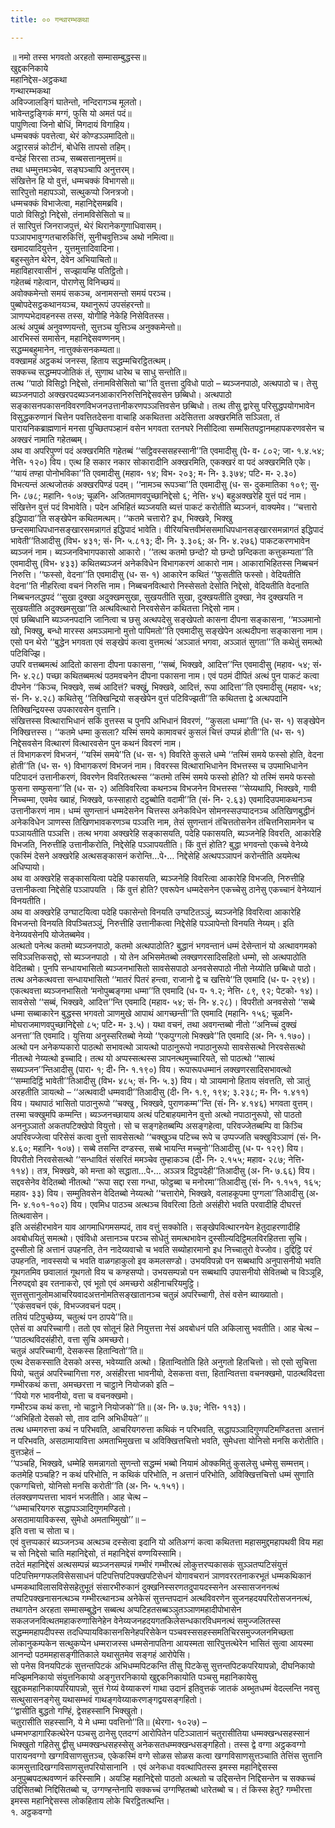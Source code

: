 ```yaml
---
title: ०० गन्थारम्भकथा

---
```

॥ नमो तस्स भगवतो अरहतो सम्मासम्बुद्धस्स॥  
खुद्दकनिकाये  
महानिद्देस-अट्ठकथा  
गन्थारम्भकथा  
अविज्जालङ्गिं घातेन्तो, नन्दिरागञ्च मूलतो।  
भावेन्तट्ठङ्गिकं मग्गं, फुसि यो अमतं पदं॥  
पापुणित्वा जिनो बोधिं, मिगदायं विगाहिय।  
धम्मचक्कं पवत्तेत्वा, थेरं कोण्डञ्ञमादितो॥  
अट्ठारसन्नं कोटीनं, बोधेसि तापसो तहिम्।  
वन्देहं सिरसा तञ्च, सब्बसत्तानमुत्तमं॥  
तथा धम्मुत्तमञ्चेव, सङ्घञ्चापि अनुत्तरम्।  
संखित्तेन हि यो वुत्तं, धम्मचक्कं विभागसो॥  
सारिपुत्तो महापञ्ञो, सत्थुकप्पो जिनत्रजो।  
धम्मचक्कं विभाजेत्वा, महानिद्देसमब्रवि।  
पाठो विसिट्ठो निद्देसो, तंनामविसेसितो च॥  
तं सारिपुत्तं जिनराजपुत्तं, थेरं थिरानेकगुणाधिवासम्।  
पञ्ञापभावुग्गतचारुकित्तिं, सुनीचवुत्तिञ्च अथो नमित्वा॥  
खमादयादियुत्तेन , युत्तमुत्तादिवादिना।  
बहुस्सुतेन थेरेन, देवेन अभियाचितो॥  
महाविहारवासीनं , सज्झायम्हि पतिट्ठितो।  
गहेतब्बं गहेत्वान, पोराणेसु विनिच्छयं॥  
अवोक्कमेन्तो समयं सकञ्च, अनामसन्तो समयं परञ्च।  
पुब्बोपदेसट्ठकथानयञ्च, यथानुरूपं उपसंहरन्तो॥  
ञाणप्पभेदावहनस्स तस्स, योगीहि नेकेहि निसेवितस्स।  
अत्थं अपुब्बं अनुवण्णयन्तो, सुत्तञ्च युत्तिञ्च अनुक्कमेन्तो॥  
आरभिस्सं समासेन, महानिद्देसवण्णनम्।  
सद्धम्मबहुमानेन, नात्तुक्कंसनकम्यता॥  
वक्खामहं अट्ठकथं जनस्स, हिताय सद्धम्मचिरट्ठितत्थम्।  
सक्कच्च सद्धम्मपजोतिकं तं, सुणाथ धारेथ च साधु सन्तोति॥  
तत्थ ‘‘पाठो विसिट्ठो निद्देसो, तंनामविसेसितो चा’’ति वुत्तत्ता दुविधो पाठो – ब्यञ्जनपाठो, अत्थपाठो च। तेसु ब्यञ्जनपाठो अक्खरपदब्यञ्जनआकारनिरुत्तिनिद्देसवसेन छब्बिधो। अत्थपाठो सङ्कासनपकासनविवरणविभजनउत्तानीकरणपञ्ञत्तिवसेन छब्बिधो। तत्थ तीसु द्वारेसु परिसुद्धपयोगभावेन विसुद्धकरुणानं चित्तेन पवत्तितदेसना वाचाहि अकथितत्ता अदेसितत्ता अक्खरमिति सञ्ञिता, तं पारायनिकब्राह्मणानं मनसा पुच्छितपञ्हानं वसेन भगवता रतनघरे निसीदित्वा सम्मसितपट्ठानमहापकरणवसेन च अक्खरं नामाति गहेतब्बम्।  
अथ वा अपरिपुण्णं पदं अक्खरमिति गहेतब्बं ‘‘सट्ठिवस्ससहस्सानी’’ति एवमादीसु (पे॰ व॰ ८०२; जा॰ १.४.५४; नेत्ति॰ १२०) विय। एत्थ हि सकार नकार सोकारादीनि अक्खरमिति, एकक्खरं वा पदं अक्खरमिति एके। ‘‘यायं तण्हा पोनोभविका’’ति एवमादीसु (महाव॰ १४; विभ॰ २०३; म॰ नि॰ ३.३७४; पटि॰ म॰ २.३०) विभत्यन्तं अत्थजोतकं अक्खरपिण्डं पदम्। ‘‘नामञ्च रूपञ्चा’’ति एवमादीसु (ध॰ स॰ दुकमातिका १०९; सु॰ नि॰ ८७८; महानि॰ १०७; चूळनि॰ अजितमाणवपुच्छानिद्देसो ६; नेत्ति॰ ४५) बहुअक्खरेहि युत्तं पदं नाम। संखित्तेन वुत्तं पदं विभावेति। पदेन अभिहितं ब्यञ्जयति ब्यत्तं पाकटं करोतीति ब्यञ्जनं, वाक्यमेव। ‘‘चत्तारो इद्धिपादा’’ति सङ्खेपेन कथितमत्थम्। ‘‘कतमे चत्तारो? इध, भिक्खवे, भिक्खु छन्दसमाधिपधानसङ्खारसमन्नागतं इद्धिपादं भावेति। वीरियचित्तवीमंससमाधिपधानसङ्खारसमन्नागतं इद्धिपादं भावेती’’तिआदीसु (विभ॰ ४३१; सं॰ नि॰ ५.८१३; दी॰ नि॰ ३.३०६; अ॰ नि॰ ४.२७६) पाकटकरणभावेन ब्यञ्जनं नाम। ब्यञ्जनविभागपकासो आकारो। ‘‘तत्थ कतमो छन्दो? यो छन्दो छन्दिकता कत्तुकम्यता’’ति एवमादीसु (विभ॰ ४३३) कथितब्यञ्जनं अनेकविधेन विभागकरणं आकारो नाम। आकाराभिहितस्स निब्बचनं निरुत्ति। ‘‘फस्सो, वेदना’’ति एवमादीसु (ध॰ स॰ १) आकारेन कथितं ‘‘फुसतीति फस्सो। वेदियतीति वेदना’’ति नीहरित्वा वचनं निरुत्ति नाम। निब्बचनवित्थारो निस्सेसतो देसोति निद्देसो, वेदियतीति वेदनाति निब्बचनलद्धपदं ‘‘सुखा दुक्खा अदुक्खमसुखा, सुखयतीति सुखा, दुक्खयतीति दुक्खा, नेव दुक्खयति न सुखयतीति अदुक्खमसुखा’’ति अत्थवित्थारो निरवसेसेन कथितत्ता निद्देसो नाम।  
एवं छब्बिधानि ब्यञ्जनपदानि जानित्वा च छसु अत्थपदेसु सङ्खेपतो कासना दीपना सङ्कासना, ‘‘मञ्ञमानो खो, भिक्खु, बन्धो मारस्स अमञ्ञमानो मुत्तो पापिमतो’’ति एवमादीसु सङ्खेपेन अत्थदीपना सङ्कासना नाम। एसो पन थेरो ‘‘बुद्धेन भगवता एवं सङ्खेपं कत्वा वुत्तमत्थं ‘अञ्ञातं भगवा, अञ्ञातं सुगता’’’ति कथेतुं समत्थो पटिविज्झि।  
उपरि वत्तब्बमत्थं आदितो कासना दीपना पकासना, ‘‘सब्बं, भिक्खवे, आदित्त’’न्ति एवमादीसु (महाव॰ ५४; सं॰ नि॰ ४.२८) पच्छा कथितब्बमत्थं पठमवचनेन दीपना पकासना नाम। एवं पठमं दीपितं अत्थं पुन पाकटं कत्वा दीपनेन ‘‘किञ्च, भिक्खवे, सब्बं आदित्तं? चक्खुं, भिक्खवे, आदित्तं, रूपा आदित्ता’’ति एवमादीसु (महाव॰ ५४; सं॰ नि॰ ४.२८) कथितेसु ‘‘तिक्खिन्द्रियो सङ्खेपेन वुत्तं पटिविज्झती’’ति कथितत्ता द्वे अत्थपदानि तिक्खिन्द्रियस्स उपकारवसेन वुत्तानि।  
संखित्तस्स वित्थाराभिधानं सकिं वुत्तस्स च पुनपि अभिधानं विवरणं, ‘‘कुसला धम्मा’’ति (ध॰ स॰ १) सङ्खेपेन निक्खित्तस्स। ‘‘कतमे धम्मा कुसला? यस्मिं समये कामावचरं कुसलं चित्तं उप्पन्नं होती’’ति (ध॰ स॰ १) निद्देसवसेन वित्थारणं वित्थारवसेन पुन कथनं विवरणं नाम।  
तं विभागकरणं विभजनं, ‘‘यस्मिं समये’’ति (ध॰ स॰ १) विवरिते कुसले धम्मे ‘‘तस्मिं समये फस्सो होति, वेदना होती’’ति (ध॰ स॰ १) विभागकरणं विभजनं नाम। विवरस्स वित्थाराभिधानेन विभत्तस्स च उपमाभिधानेन पटिपादनं उत्तानीकरणं, विवरणेन विवरितत्थस्स ‘‘कतमो तस्मिं समये फस्सो होति? यो तस्मिं समये फस्सो फुसना सम्फुसना’’ति (ध॰ स॰ २) अतिविवरित्वा कथनञ्च विभजनेन विभत्तस्स ‘‘सेय्यथापि, भिक्खवे, गावी निच्चम्मा, एवमेव ख्वाहं, भिक्खवे, फस्साहारो दट्ठब्बोति वदामी’’ति (सं॰ नि॰ २.६३) एवमादिउपमाकथनञ्च उत्तानीकरणं नाम। धम्मं सुणन्तानं धम्मदेसनेन चित्तस्स अनेकविधेन सोमनस्सउप्पादनञ्च अतिखिणबुद्धीनं अनेकविधेन ञाणस्स तिखिणभावकरणञ्च पञ्ञत्ति नाम, तेसं सुणन्तानं तंचित्ततोसनेन तंचित्तनिसामनेन च पञ्ञायतीति पञ्ञत्ति। तत्थ भगवा अक्खरेहि सङ्कासयति, पदेहि पकासयति, ब्यञ्जनेहि विवरति, आकारेहि विभजति, निरुत्तीहि उत्तानीकरोति, निद्देसेहि पञ्ञापयतीति। किं वुत्तं होति? बुद्धा भगवन्तो एकच्चे वेनेय्ये एकस्मिं देसने अक्खरेहि अत्थसङ्कासनं करोन्ति…पे॰… निद्देसेहि अत्थपञ्ञापनं करोन्तीति अयमेत्थ अधिप्पायो।  
अथ वा अक्खरेहि सङ्कासयित्वा पदेहि पकासयति, ब्यञ्जनेहि विवरित्वा आकारेहि विभजति, निरुत्तीहि उत्तानीकत्वा निद्देसेहि पञ्ञापयति । किं वुत्तं होति? एवरूपेन धम्मदेसनेन एकच्चेसु ठानेसु एकच्चानं वेनेय्यानं विनयतीति।  
अथ वा अक्खरेहि उग्घाटयित्वा पदेहि पकासेन्तो विनयति उग्घटितञ्ञुं, ब्यञ्जनेहि विवरित्वा आकारेहि विभजन्तो विनयति विपञ्चितञ्ञुं, निरुत्तीहि उत्तानीकत्वा निद्देसेहि पञ्ञापेन्तो विनयति नेय्यम्। इति वेनेय्यवसेनपि योजेतब्बमेव।  
अत्थतो पनेत्थ कतमो ब्यञ्जनपाठो, कतमो अत्थपाठोति? बुद्धानं भगवन्तानं धम्मं देसेन्तानं यो अत्थावगमको सविञ्ञत्तिकसद्दो, सो ब्यञ्जनपाठो । यो तेन अभिसमेतब्बो लक्खणरसादिसहितो धम्मो, सो अत्थपाठोति वेदितब्बो। पुनपि सन्धायभासितो ब्यञ्जनभासितो सावसेसपाठो अनवसेसपाठो नीतो नेय्योति छब्बिधो पाठो। तत्थ अनेकत्थवत्ता सन्धायभासितो ‘‘मातरं पितरं हन्त्वा, राजानो द्वे च खत्तिये’’ति एवमादि (ध॰ प॰ २९४)। एकत्थवत्ता ब्यञ्जनभासितो ‘मनोपुब्बङ्गमा धम्मा’’ति एवमादि (ध॰ प॰ १.२; नेत्ति॰ ८९, ९२; पेटको॰ १४)। सावसेसो ‘‘सब्बं, भिक्खवे, आदित्त’’न्ति एवमादि (महाव॰ ५४; सं॰ नि॰ ४.२८)। विपरीतो अनवसेसो ‘‘सब्बे धम्मा सब्बाकारेन बुद्धस्स भगवतो ञाणमुखे आपाथं आगच्छन्ती’’ति एवमादि (महानि॰ १५६; चूळनि॰ मोघराजमाणवपुच्छानिद्देसो ८५; पटि॰ म॰ ३.५)। यथा वचनं, तथा अवगन्तब्बो नीतो ‘‘अनिच्चं दुक्खं अनत्ता’’ति एवमादि। युत्तिया अनुस्सरितब्बो नेय्यो ‘‘एकपुग्गलो भिक्खवे’’ति एवमादि (अ॰ नि॰ १.१७०)।  
अत्थो पन अनेकप्पकारो पाठत्थो सभावत्थो ञायत्थो पाठानुरूपो नपाठानुरूपो सावसेसत्थो निरवसेसत्थो नीतत्थो नेय्यत्थो इच्चादि। तत्थ यो अप्पस्सत्थस्स ञापनत्थमुच्चारियते, सो पाठत्थो ‘‘सात्थं सब्यञ्जन’’न्तिआदीसु (पारा॰ १; दी॰ नि॰ १.१९०) विय। रूपारूपधम्मानं लक्खणरसादिसभावत्थो ‘‘सम्मादिट्ठिं भावेती’’तिआदीसु (विभ॰ ४८५; सं॰ नि॰ ५.३) विय। यो ञायमानो हिताय संवत्तति, सो ञातुं अरहतीति ञायत्थो – ‘‘अत्थवादी धम्मवादी’’तिआदीसु (दी॰ नि॰ १.९, १९४; ३.२३८; म॰ नि॰ १.४११) विय। यथापाठं भासितो पाठानुरूपो ‘‘चक्खु , भिक्खवे, पुराणकम्म’’न्ति (सं॰ नि॰ ४.१४६) भगवता वुत्तम्। तस्मा चक्खुमपि कम्मन्ति। ब्यञ्जनच्छायाय अत्थं पटिबाहयमानेन वुत्तो अत्थो नपाठानुरूपो, सो पाठतो अननुञ्ञातो अकतपटिक्खेपो वियुत्तो। सो च सङ्गहेतब्बम्पि असङ्गहेत्वा, परिवज्जेतब्बम्पि वा किञ्चि अपरिवज्जेत्वा परिसेसं कत्वा वुत्तो सावसेसत्थो ‘‘चक्खुञ्च पटिच्च रूपे च उप्पज्जति चक्खुविञ्ञाणं (सं॰ नि॰ ४.६०; महानि॰ १०७)। सब्बे तसन्ति दण्डस्स, सब्बे भायन्ति मच्चुनो’’तिआदीसु (ध॰ प॰ १२९) विय। विपरीतो निरवसेसत्थो ‘‘सन्धावितं संसरितं ममञ्चेव तुम्हाकञ्च (दी॰ नि॰ २.१५५; महाव॰ २८७; नेत्ति॰ ११४)। तत्र, भिक्खवे, को मन्ता को सद्धाता…पे॰… अञ्ञत्र दिट्ठपदेही’’तिआदीसु (अ॰ नि॰ ७.६६) विय। सद्दवसेनेव वेदितब्बो नीतत्थो ‘‘रूपा सद्दा रसा गन्धा, फोट्ठब्बा च मनोरमा’’तिआदीसु (सं॰ नि॰ १.१५१, १६५; महाव॰ ३३) विय। सम्मुतिवसेन वेदितब्बो नेय्यत्थो ‘‘चत्तारोमे, भिक्खवे, वलाहकूपमा पुग्गला’’तिआदीसु (अ॰ नि॰ ४.१०१-१०२) विय। एवमिध पाठञ्च अत्थञ्च विवरित्वा ठितो असंहीरो भवति परवादीहि दीघरत्तं तित्थवासेन।  
इति असंहीरभावेन याव आगमाधिगमसम्पदं, ताव वत्तुं सक्कोति। सङ्खेपवित्थारनयेन हेतुदाहरणादीहि अवबोधयितुं समत्थो। एवंविधो अत्तानञ्च परञ्च सोधेतुं समत्थभावेन दुस्सील्यदिट्ठिमलविरहितत्ता सुचि। दुस्सीलो हि अत्तानं उपहनति, तेन नादेय्यवाचो च भवति सब्योहारमानो इध निच्चातुरो वेज्जोव। दुद्दिट्ठि परं उपहनति, नावस्सयो च भवति वाळगहाकुलो इव कमलसण्डो। उभयविपन्नो पन सब्बथापि अनुपासनीयो भवति गूथगतमिव छवालातं गूथगतो विय च कण्हसप्पो। उभयसम्पन्नो पन सब्बथापि उपासनीयो सेवितब्बो च विञ्ञूहि, निरुपद्दवो इव रतनाकरो, एवं भूतो एवं अमच्छरो अहीनाचरियमुट्ठि। सुत्तसुत्तानुलोमआचरियवादअत्तनोमतिसङ्खातानञ्च चतुन्नं अपरिच्चागी, तेसं वसेन ब्याख्यातो।  
‘‘एकंसवचनं एकं, विभज्जवचनं पदम्।  
ततियं पटिपुच्छेय्य, चतुत्थं पन ठापये’’ति॥  
एतेसं वा अपरिच्चागी। ततो एव सोतूनं हिते नियुत्तत्ता नेसं अवबोधनं पति अकिलासु भवतीति। आह चेत्थ –  
‘‘पाठत्थविदसंहीरो, वत्ता सुचि अमच्छरो।  
चतुन्नं अपरिच्चागी, देसकस्स हितान्वितो’’ति॥  
एत्थ देसकस्साति देसको अस्स, भवेय्याति अत्थो। हितान्वितोति हिते अनुगतो हितचित्तो। सो एसो सुचित्ता पियो, चतुन्नं अपरिच्चागित्ता गरु, असंहीरत्ता भावनीयो, देसकत्ता वत्ता, हितान्वितत्ता वचनक्खमो, पाठत्थविदत्ता गम्भीरकथं कत्ता, अमच्छरत्ता न चाट्ठाने नियोजको इति –  
‘‘पियो गरु भावनीयो, वत्ता च वचनक्खमो।  
गम्भीरञ्च कथं कत्ता, नो चाट्ठाने नियोजको’’ति॥ (अ॰ नि॰ ७.३७; नेत्ति॰ ११३)।  
‘‘अभिहितो देसको सो, ताव दानि अभिधीयते’’॥  
तत्थ धम्मगरुत्ता कथं न परिभवति, आचरियगरुत्ता कथिकं न परिभवति, सद्धापञ्ञादिगुणपटिमण्डितत्ता अत्तानं न परिभवति, असठामायावित्ता अमताभिमुखत्ता च अविक्खित्तचित्तो भवति, सुमेधत्ता योनिसो मनसि करोतीति। वुत्तञ्हेतं –  
‘‘पञ्चहि, भिक्खवे, धम्मेहि समन्नागतो सुणन्तो सद्धम्मं भब्बो नियामं ओक्कमितुं कुसलेसु धम्मेसु सम्मत्तम्। कतमेहि पञ्चहि? न कथं परिभोति, न कथिकं परिभोति, न अत्तानं परिभोति, अविक्खित्तचित्तो धम्मं सुणाति एकग्गचित्तो, योनिसो मनसि करोती’’ति (अ॰ नि॰ ५.१५१)।  
तंलक्खणप्पत्तत्ता भावनं भजतीति। आह चेत्थ –  
‘‘धम्माचरियगरु सद्धापञ्ञादिगुणमण्डितो।  
असठामायाविकस्स, सुमेधो अमताभिमुखो’’॥ –  
इति वत्ता च सोता च।  
एवं वुत्तप्पकारं ब्यञ्जनञ्च अत्थञ्च दस्सेत्वा इदानि यो अतिअग्गं कत्वा कथितत्ता महासमुद्दमहापथवी विय महा च सो निद्देसो चाति महानिद्देसो, तं महानिद्देसं वण्णयिस्सामि।  
तदेतं महानिद्देसं अत्थसम्पन्नं ब्यञ्जनसम्पन्नं गम्भीरं गम्भीरत्थं लोकुत्तरप्पकासकं सुञ्ञतप्पटिसंयुत्तं पटिपत्तिमग्गफलविसेससाधनं पटिपत्तिपटिपक्खपटिसेधनं योगावचरानं ञाणवररतनाकरभूतं धम्मकथिकानं धम्मकथाविलासविसेसहेतुभूतं संसारभीरुकानं दुक्खनिस्सरणतदुपायदस्सनेन अस्सासजननत्थं तप्पटिपक्खनासनत्थञ्च गम्भीरत्थानञ्च अनेकेसं सुत्तन्तपदानं अत्थविवरणेन सुजनहदयपरितोसजननत्थं, तथागतेन अरहता सम्मासम्बुद्धेन सब्बत्थ अप्पटिहतसब्बञ्ञुतञ्ञाणमहादीपोभासेन सकलजनवित्थतमहाकरुणासिनेहेन वेनेय्यजनहदयगतकिलेसन्धकारविधमनत्थं समुज्जलितस्स सद्धम्ममहापदीपस्स तदधिप्पायविकासनसिनेहपरिसेकेन पञ्चवस्ससहस्समतिचिरसमुज्जलनमिच्छता लोकानुकम्पकेन सत्थुकप्पेन धम्मराजस्स धम्मसेनापतिना आयस्मता सारिपुत्तत्थेरेन भासितं सुत्वा आयस्मा आनन्दो पठममहासङ्गीतिकाले यथासुतमेव सङ्गहं आरोपेसि।  
सो पनेस विनयपिटकं सुत्तन्तपिटकं अभिधम्मपिटकन्ति तीसु पिटकेसु सुत्तन्तपिटकपरियापन्नो, दीघनिकायो मज्झिमनिकायो संयुत्तनिकायो अङ्गुत्तरनिकायो खुद्दकनिकायोति पञ्चसु महानिकायेसु खुद्दकमहानिकायपरियापन्नो, सुत्तं गेय्यं वेय्याकरणं गाथा उदानं इतिवुत्तकं जातकं अब्भुतधम्मं वेदल्लन्ति नवसु सत्थुसासनङ्गेसु यथासम्भवं गाथङ्गवेय्याकरणङ्गद्वयसङ्गहितो।  
‘‘द्वासीति बुद्धतो गण्हिं, द्वेसहस्सानि भिक्खुतो।  
चतुरासीति सहस्सानि, ये मे धम्मा पवत्तिनो’’ति॥ (थेरगा॰ १०२७) –  
धम्मभण्डागारिकत्थेरेन पञ्चसु ठानेसु एतदग्गं आरोपितेन पटिञ्ञातानं चतुरासीतिया धम्मक्खन्धसहस्सानं भिक्खुतो गहितेसु द्वीसु धम्मक्खन्धसहस्सेसु अनेकसतधम्मक्खन्धसङ्गहितो। तस्स द्वे वग्गा अट्ठकवग्गो पारायनवग्गो खग्गविसाणसुत्तञ्च, एकेकस्मिं वग्गे सोळस सोळस कत्वा खग्गविसाणसुत्तञ्चाति तेत्तिंस सुत्तानि कामसुत्तादिखग्गविसाणसुत्तपरियोसानानि । एवं अनेकधा ववत्थापितस्स इमस्स महानिद्देसस्स अनुपुब्बपदत्थवण्णनं करिस्सामि। अयञ्हि महानिद्देसो पाठतो अत्थतो च उद्दिसन्तेन निद्दिसन्तेन च सक्कच्चं उद्दिसितब्बो निद्दिसितब्बो च, उग्गण्हन्तेनापि सक्कच्चं उग्गण्हितब्बो धारेतब्बो च। तं किस्स हेतु? गम्भीरत्ता इमस्स महानिद्देसस्स लोकहिताय लोके चिरट्ठितत्थन्ति।  
१. अट्ठकवग्गो  